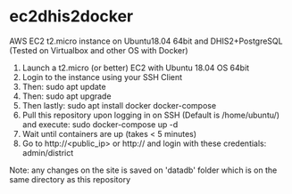 # ec2dhis2docker
AWS EC2 t2.micro instance on Ubuntu18.04 64bit and DHIS2+PostgreSQL 
(Tested on Virtualbox and other OS with Docker)

1. Launch a t2.micro (or better) EC2 with Ubuntu 18.04 OS 64bit
2. Login to the instance using your SSH Client
3. Then: sudo apt update
4. Then: sudo apt upgrade
5. Then lastly: sudo apt install docker docker-compose	 
6. Pull this repository upon logging in on SSH (Default is /home/ubuntu/) and execute: sudo docker-compose up -d
7. Wait until containers are up (takes < 5 minutes) 
8. Go to http://<public_ip> or http://<endpoint> and login with these credentials: admin/district

Note: any changes on the site is saved on 'datadb' folder which is on the same directory as this repository
